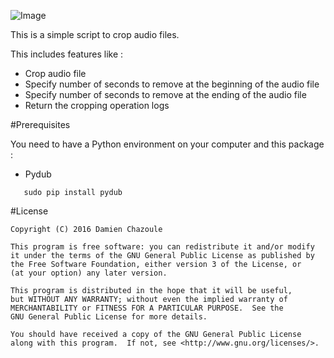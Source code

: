 ![Image](https://raw.githubusercontent.com/MrDoomy/MusicCropper/master/dev/music_cropper.png)

This is a simple script to crop audio files.

This includes features like :
- Crop audio file
- Specify number of seconds to remove at the beginning of the audio file
- Specify number of seconds to remove at the ending of the audio file
- Return the cropping operation logs

#Prerequisites

You need to have a Python environment on your computer and this package :

- Pydub

```shell
   sudo pip install pydub
```

#License

    Copyright (C) 2016 Damien Chazoule

    This program is free software: you can redistribute it and/or modify
    it under the terms of the GNU General Public License as published by
    the Free Software Foundation, either version 3 of the License, or
    (at your option) any later version.

    This program is distributed in the hope that it will be useful,
    but WITHOUT ANY WARRANTY; without even the implied warranty of
    MERCHANTABILITY or FITNESS FOR A PARTICULAR PURPOSE.  See the
    GNU General Public License for more details.

    You should have received a copy of the GNU General Public License
    along with this program.  If not, see <http://www.gnu.org/licenses/>.
